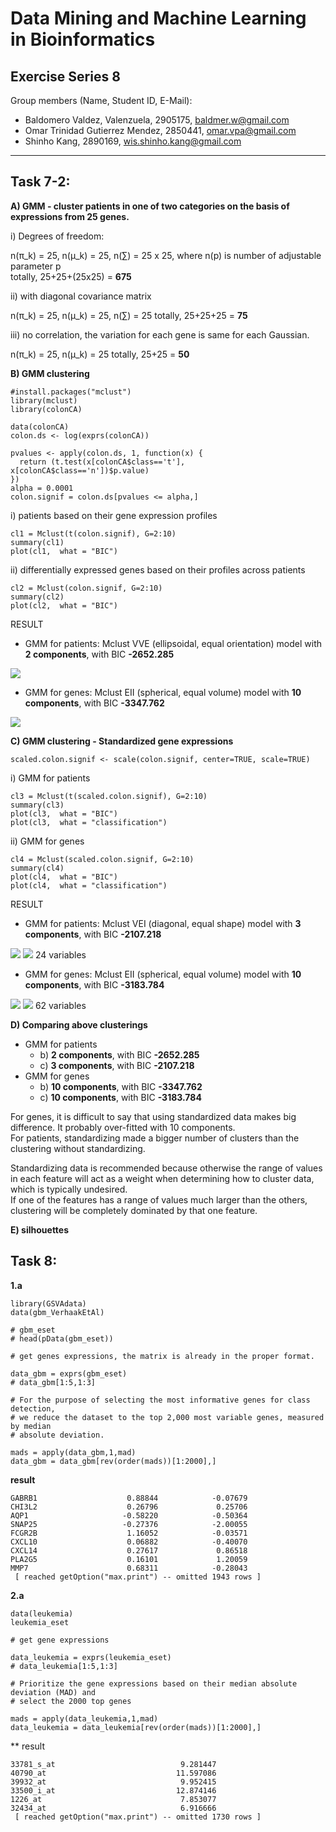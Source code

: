 # Data Mining and Machine Learning in Bioinformatics
## Exercise Series 8

Group members (Name, Student ID, E-Mail):

* Baldomero Valdez,  Valenzuela, 2905175, baldmer.w@gmail.com
* Omar Trinidad Gutierrez Mendez, 2850441, omar.vpa@gmail.com
* Shinho Kang, 2890169, wis.shinho.kang@gmail.com

- - -

## Task 7-2:


**A) GMM - cluster patients in one of two categories on the basis of expressions from 25 genes.**

i) Degrees of freedom: 

n(π_k) = 25, n(μ_k) = 25, n(∑) = 25 x 25, where n(p) is number of adjustable parameter p   
totally, 25+25+(25x25) = **675**

ii) with diagonal covariance matrix

n(π_k) = 25, n(μ_k) = 25, n(∑) = 25
totally, 25+25+25 = **75**

iii) no correlation, the variation for each gene is same for each Gaussian.

n(π_k) = 25, n(μ_k) = 25
totally, 25+25 = **50**

**B) GMM clustering**

	#install.packages("mclust")
	library(mclust)
	library(colonCA)

	data(colonCA)
	colon.ds <- log(exprs(colonCA))
	
	pvalues <- apply(colon.ds, 1, function(x) {
	  return (t.test(x[colonCA$class=='t'], x[colonCA$class=='n'])$p.value)
	})
	alpha = 0.0001
	colon.signif = colon.ds[pvalues <= alpha,]

i) patients based on their gene expression profiles

	cl1 = Mclust(t(colon.signif), G=2:10)
	summary(cl1)
	plot(cl1,  what = "BIC")
	
	
ii) differentially expressed genes based on their profiles across patients	

	cl2 = Mclust(colon.signif, G=2:10)
	summary(cl2)
	plot(cl2,  what = "BIC")

RESULT  

* GMM for patients: Mclust VVE (ellipsoidal, equal orientation) model with **2 components**, with BIC **-2652.285**  

<img src="./7-2-b1.png" />

* GMM for genes: Mclust EII (spherical, equal volume) model with **10 components**, with BIC **-3347.762**  

<img src="./7-2-b2.png" />


**C) GMM clustering - Standardized gene expressions**

	scaled.colon.signif <- scale(colon.signif, center=TRUE, scale=TRUE)
	
i) GMM for patients

	cl3 = Mclust(t(scaled.colon.signif), G=2:10)
	summary(cl3)
	plot(cl3,  what = "BIC")
	plot(cl3,  what = "classification")
	
ii) GMM for genes

	cl4 = Mclust(scaled.colon.signif, G=2:10)
	summary(cl4)
	plot(cl4,  what = "BIC")
	plot(cl4,  what = "classification")

RESULT

* GMM for patients: Mclust VEI (diagonal, equal shape) model with **3 components**, with BIC **-2107.218**

<img src="./7-2-c1-1.png" />
<img src="./7-2-c1-2.png" />
24 variables

* GMM for genes: Mclust EII (spherical, equal volume) model with **10 components**, with BIC **-3183.784**

<img src="./7-2-c2-1.png" />
<img src="./7-2-c2-2.png" />
62 variables

**D) Comparing above clusterings**

* GMM for patients
	* b) **2 components**, with BIC **-2652.285**
	* c) **3 components**, with BIC **-2107.218**
* GMM for genes
	* b) **10 components**, with BIC **-3347.762**
	* c) **10 components**, with BIC **-3183.784**

For genes, it is difficult to say that using standardized data makes big difference. It probably over-fitted with 10 components.  
For patients, standardizing made a bigger number of clusters than the clustering without standardizing.  

Standardizing data is recommended because otherwise the range of values in each feature will act as a weight when determining how to cluster data, which is typically undesired.  
If one of the features has a range of values much larger than the others, clustering will be completely dominated by that one feature.


**E) silhouettes**

## Task 8:

**1.a**

	library(GSVAdata)
	data(gbm_VerhaakEtAl)
	
	# gbm_eset
	# head(pData(gbm_eset))
	
	# get genes expressions, the matrix is already in the proper format.
	
	data_gbm = exprs(gbm_eset)
	# data_gbm[1:5,1:3]
	
	# For the purpose of selecting the most informative genes for class detection,
	# we reduce the dataset to the top 2,000 most variable genes, measured by median
	# absolute deviation. 
	
	mads = apply(data_gbm,1,mad)
	data_gbm = data_gbm[rev(order(mads))[1:2000],]

**result**

	GABRB1                    0.88844            -0.07679
	CHI3L2                    0.26796             0.25706
	AQP1                     -0.58220            -0.50364
	SNAP25                   -0.27376            -2.00055
	FCGR2B                    1.16052            -0.03571
	CXCL10                    0.06882            -0.40070
	CXCL14                    0.27617             0.86518
	PLA2G5                    0.16101             1.20059
	MMP7                      0.68311            -0.28043
	 [ reached getOption("max.print") -- omitted 1943 rows ]
	 

**2.a**

	data(leukemia)
	leukemia_eset
	
	# get gene expressions
	
	data_leukemia = exprs(leukemia_eset)
	# data_leukemia[1:5,1:3]
	
	# Prioritize the gene expressions based on their median absolute deviation (MAD) and
	# select the 2000 top genes
	
	mads = apply(data_leukemia,1,mad)
	data_leukemia = data_leukemia[rev(order(mads))[1:2000],]

** result

	33781_s_at                            9.281447
	40790_at                             11.597086
	39932_at                              9.952415
	33500_i_at                           12.874146
	1226_at                               7.853077
	32434_at                              6.916666
	 [ reached getOption("max.print") -- omitted 1730 rows ]